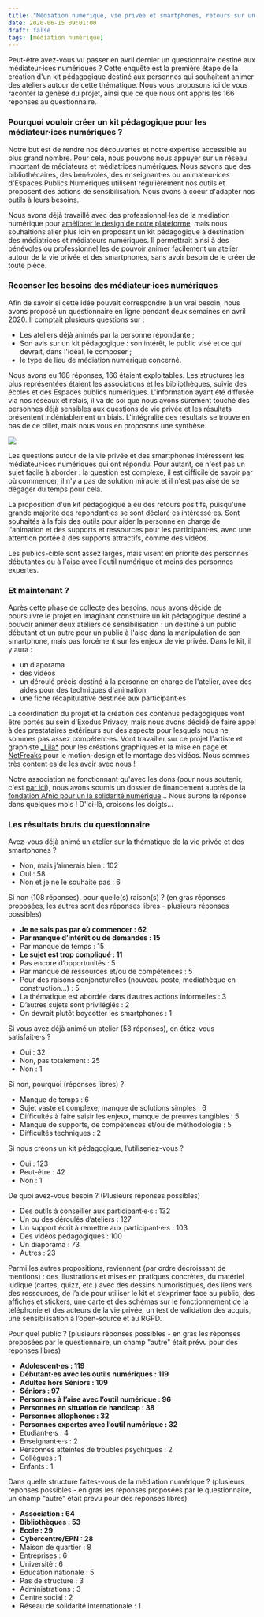 ```yaml
---
title: "Médiation numérique, vie privée et smartphones, retours sur un questionnaire"
date: 2020-06-15 09:01:00
draft: false
tags: [médiation numérique]
---
```


Peut-être avez-vous vu passer en avril dernier un questionnaire destiné aux médiateur·ices numériques ? Cette enquête est la première étape de la création d'un kit pédagogique destiné aux personnes qui souhaitent animer des ateliers autour de cette thématique. Nous vous proposons ici de vous raconter la genèse du projet, ainsi que ce que nous ont appris les 166 réponses au questionnaire. 

### Pourquoi vouloir créer un kit pédagogique pour les médiateur·ices numériques ?

Notre but est de rendre nos découvertes et notre expertise accessible au plus grand nombre. Pour cela, nous pouvons nous appuyer sur un réseau important de médiateurs et médiatrices numériques. Nous savons que des bibliothécaires, des bénévoles, des enseignant·es ou animateur·ices d'Espaces Publics Numériques utilisent régulièrement nos outils et proposent des actions de sensibilisation. Nous avons à coeur d'adapter nos outils à leurs besoins. 

Nous avons déjà travaillé avec des professionnel·les de la médiation numérique pour [améliorer le design de notre plateforme](https://framablog.org/2019/11/29/collaborer-pour-un-design-plus-accessible-lexemple-dexodus-privacy/), mais nous souhaitions aller plus loin en proposant un kit pédagogique à destination des médiatrices et médiateurs numériques. Il permettrait ainsi à des bénévoles ou professionnel·les de pouvoir animer facilement un atelier autour de la vie privée et des smartphones, sans avoir besoin de le créer de toute pièce. 

### Recenser les besoins des médiateur·ices numériques

Afin de savoir si cette idée pouvait correspondre à un vrai besoin, nous avons proposé un questionnaire en ligne pendant deux semaines en avril 2020. Il comptait plusieurs questions sur :
    
* Les ateliers déjà animés par la personne répondante ;
* Son avis sur un kit pédagogique : son intérêt, le public visé et ce qui devrait, dans l'idéal, le composer ;
* le type de lieu de médiation numérique concerné. 

Nous avons eu 168 réponses, 166 étaient exploitables. Les structures les plus représentées étaient les associations et les bibliothèques, suivie des écoles et des Espaces publics numériques. L'information ayant été diffusée via nos réseaux et relais, il va de soi que nous avons sûrement touché des personnes déjà sensibles aux questions de vie privée et les résultats présentent indéniablement un biais. L'intégralité des résultats se trouve en bas de ce billet, mais nous vous en proposons une synthèse.

![](/media/post/mednum/mednum1.jpg)

Les questions autour de la vie privée et des smartphones intéressent les médiateur·ices numériques qui ont répondu. Pour autant, ce n'est pas un sujet facile à aborder : la question est complexe, il est difficile de savoir par où commencer, il n'y a pas de solution miracle et il n'est pas aisé de se dégager du temps pour cela. 

La proposition d'un kit pédagogique a eu des retours positifs, puisqu'une grande majorité des répondant·es se sont déclaré·es intéressé·es. Sont souhaités à la fois des outils pour aider la personne en charge de l'animation et des supports et ressources pour les participant·es, avec une attention portée à des supports attractifs, comme des vidéos. 

Les publics-cible sont assez larges, mais visent en priorité des personnes débutantes ou à l'aise avec l'outil numérique et moins des personnes expertes. 

### Et maintenant ?

Après cette phase de collecte des besoins, nous avons décidé de poursuivre le projet en imaginant construire un kit pédagogique destiné à pouvoir animer deux ateliers de sensibilisation : un destiné à un public débutant et un autre pour un public à l'aise dans la manipulation de son smartphone, mais pas forcément sur les enjeux de vie privée. Dans le kit, il y aura :

* un diaporama
* des vidéos
* un déroulé précis destiné à la personne en charge de l'atelier, avec des aides pour des techniques d'animation
* une fiche récapitulative destinée aux participant·es

La coordination du projet et la création des contenus pédagogiques vont être portés au sein d'Exodus Privacy, mais nous avons décidé de faire appel à des prestataires extérieurs sur des aspects pour lesquels nous ne sommes pas assez compétent·es. Vont travailler sur ce projet  l'artiste et graphiste [_Lila*](https://lila.ink/) pour les créations graphiques et la mise en page et [NetFreaks](https://twitter.com/NetFreaksFr) pour le motion-design et le montage des vidéos. Nous sommes très content·es de les avoir avec nous !

Notre association ne fonctionnant qu'avec les dons (pour nous soutenir, c'est [par ici](https://exodus-privacy.eu.org/fr/page/contribute/)), nous avons soumis un dossier de financement auprès de la [fondation Afnic pour un la solidarité numérique](https://www.fondation-afnic.fr/fr/Accueil.htm)... Nous aurons la réponse dans quelques mois ! D'ici-là, croisons les doigts...


### Les résultats bruts du questionnaire

Avez-vous déjà animé un atelier sur la thématique de la vie privée et des smartphones ?

* Non, mais j’aimerais bien : 102
* Oui : 58
* Non et je ne le souhaite pas : 6

Si non (108 réponses), pour quelle(s) raison(s) ? (en gras réponses proposées, les autres sont des réponses libres - plusieurs réponses possibles)

* **Je ne sais pas par où commencer : 62**
* **Par manque d’intérêt ou de demandes : 15**
* Par manque de temps : 15
* **Le sujet est trop compliqué : 11**
* Pas encore d’opportunités : 5
* Par manque de ressources et/ou de compétences : 5
* Pour des raisons conjoncturelles (nouveau poste, médiathèque en construction…) : 5
* La thématique est abordée dans d’autres actions informelles : 3
* D’autres sujets sont privilégiés : 2
* On devrait plutôt boycotter les smartphones : 1

Si vous avez déjà animé un atelier (58 réponses), en étiez-vous satisfait·e·s ?

* Oui : 32
* Non, pas totalement : 25
* Non : 1
	
Si non, pourquoi (réponses libres) ?
	
* Manque de temps : 6
* Sujet vaste et complexe, manque de solutions simples : 6
* Difficultés à faire saisir les enjeux, manque de preuves tangibles : 5
* Manque de supports, de compétences et/ou de méthodologie : 5
* Difficultés techniques : 2

Si nous créons un kit pédagogique, l’utiliseriez-vous ?
	
* Oui : 123
* Peut-être : 42
* Non : 1

De quoi avez-vous besoin ? (Plusieurs réponses possibles)
	
* Des outils à conseiller aux participant·e·s : 132
* Un ou des déroulés d’ateliers : 127
* Un support écrit à remettre aux participant·e·s : 103
* Des vidéos pédagogiques : 100
* Un diaporama : 73
* Autres : 23

Parmi les autres propositions, reviennent (par ordre décroissant de mentions) : des illustrations et mises en pratiques concrètes, du matériel ludique (cartes, quizz, etc.) avec des dessins humoristiques, des liens vers des ressources, de l’aide pour utiliser le kit et s’exprimer face au public, des affiches et stickers, une carte et des schémas sur le fonctionnement de la téléphonie et des acteurs de la vie privée, un test de validation des acquis, une sensibilisation à l’open-source et au RGPD.

Pour quel public ? (plusieurs réponses possibles - en gras les réponses proposées par le questionnaire, un champ "autre" était prévu pour des réponses libres)

* **Adolescent·es : 119**
* **Débutant·es avec les outils numériques : 119**
* **Adultes hors Séniors : 109**
* **Séniors : 97**
* **Personnes à l’aise avec l’outil numérique : 96**
* **Personnes en situation de handicap : 38**
* **Personnes allophones : 32**
* **Personnes expertes avec l’outil numérique : 32**
* Etudiant·e·s : 4
* Enseignant·e·s : 2
* Personnes atteintes de troubles psychiques : 2
* Collègues : 1
* Enfants : 1

Dans quelle structure faites-vous de la médiation numérique ? (plusieurs réponses possibles - en gras les réponses proposées par le questionnaire, un champ "autre" était prévu pour des réponses libres)

* **Association : 64**
* **Bibliothèques : 53**
* **Ecole : 29**
* **Cybercentre/EPN : 28**
* Maison de quartier : 8
* Entreprises : 6
* Université : 6
* Education nationale : 5
* Pas de structure : 3
* Administrations : 3
* Centre social : 2
* Réseau de solidarité internationale : 1

